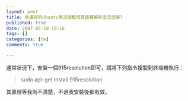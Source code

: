 ```yaml
---
layout: post
title: 剛灌好的Ubuntu無法調整成寬螢幕解析度怎麼辦?
published: true
date: 2007-05-10 19:16
tags: []
categories: [tw]
comments: true

---
```



通常狀況下，安裝一個915resolution即可，請將下列指令複製到終端機執行：  
  

> sudo apt-get install 915resolution

  
其原理等我尚不清楚，不過我安裝後都有效。

